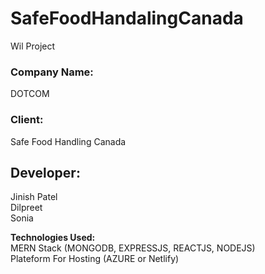 # SafeFoodHandalingCanada
Wil Project 
<h3>Company Name:</h3>DOTCOM
<br>
<h3>Client:</h3> Safe Food Handling Canada

<h2>Developer: </h2>
Jinish Patel
<br>
Dilpreet
<br>
Sonia

<B>Technologies Used:</B><BR>
MERN Stack (MONGODB, EXPRESSJS, REACTJS, NODEJS) <BR>
Plateform For Hosting (AZURE or Netlify) <BR>
